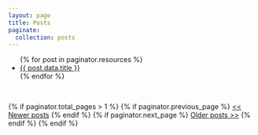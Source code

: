 ```yaml
---
layout: page
title: Posts
paginate:
  collection: posts
---
```


<ul>
  {% for post in paginator.resources %}
    <li>
      <a href="{{ post.relative_url }}">{{ post.data.title }}</a>
    </li>
  {% endfor %}
</ul>

<br />

{% if paginator.total_pages > 1 %}
    {% if paginator.previous_page %}
<a href="{{ paginator.previous_page_path }}"><< Newer posts</a>
    {% endif %}
    {% if paginator.next_page %}
<a href="{{ paginator.next_page_path }}">Older posts >></a>
    {% endif %}
{% endif %}
